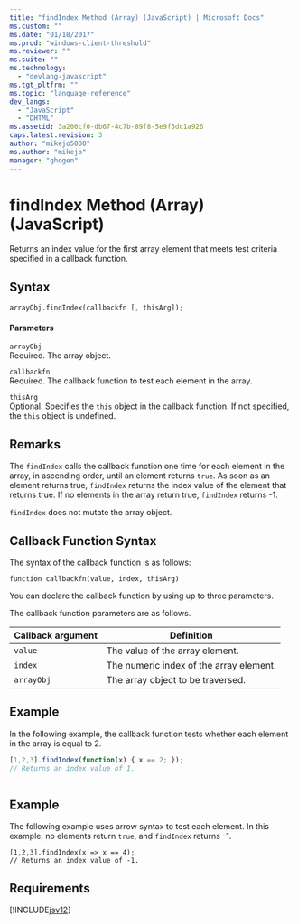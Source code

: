 ```yaml
---
title: "findIndex Method (Array) (JavaScript) | Microsoft Docs"
ms.custom: ""
ms.date: "01/18/2017"
ms.prod: "windows-client-threshold"
ms.reviewer: ""
ms.suite: ""
ms.technology: 
  - "devlang-javascript"
ms.tgt_pltfrm: ""
ms.topic: "language-reference"
dev_langs: 
  - "JavaScript"
  - "DHTML"
ms.assetid: 3a200cf0-db67-4c7b-89f8-5e9f5dc1a926
caps.latest.revision: 3
author: "mikejo5000"
ms.author: "mikejo"
manager: "ghogen"
---
```

# findIndex Method (Array) (JavaScript)
Returns an index value for the first array element that meets test criteria specified in a callback function.  
  
## Syntax  
  
```  
arrayObj.findIndex(callbackfn [, thisArg]);  
```  
  
#### Parameters  
 `arrayObj`  
 Required. The array object.  
  
 `callbackfn`  
 Required. The callback function to test each element in the array.  
  
 `thisArg`  
 Optional. Specifies the `this` object in the callback function. If not specified, the `this` object is undefined.  
  
## Remarks  
 The `findIndex` calls the callback function one time for each element in the array, in ascending order, until an element returns `true`. As soon as an element returns true, `findIndex` returns the index value of the element that returns true. If no elements in the array return true, `findIndex` returns -1.  
  
 `findIndex` does not mutate the array object.  
  
## Callback Function Syntax  
 The syntax of the callback function is as follows:  
  
 `function callbackfn(value, index, thisArg)`  
  
 You can declare the callback function by using up to three parameters.  
  
 The callback function parameters are as follows.  
  
|Callback argument|Definition|  
|-----------------------|----------------|  
|`value`|The value of the array element.|  
|`index`|The numeric index of the array element.|  
|`arrayObj`|The array object to be traversed.|  
  
## Example  
 In the following example, the callback function tests whether each element in the array is equal to 2.  
  
```javascript  
[1,2,3].findIndex(function(x) { x == 2; });  
// Returns an index value of 1.  
  
```  
  
## Example  
 The following example uses arrow syntax to test each element. In this example, no elements return `true`, and `findIndex` returns -1.  
  
```  
[1,2,3].findIndex(x => x == 4);  
// Returns an index value of -1.   
```  
  
## Requirements  
 [!INCLUDE[jsv12](../../javascript/reference/includes/jsv12-md.md)]